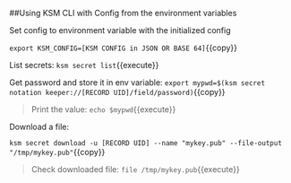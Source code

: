 ##Using KSM CLI with Config from the environment variables

Set config to environment variable with the initialized config

`export KSM_CONFIG=[KSM CONFIG in JSON OR BASE 64]`{{copy}}

List secrets:
`ksm secret list`{{execute}}

Get password and store it in env variable:
`export mypwd=$(ksm secret notation keeper://[RECORD UID]/field/password)`{{copy}}

> Print the value: `echo $mypwd`{{execute}}

Download a file:

`ksm secret download -u [RECORD UID] --name "mykey.pub" --file-output "/tmp/mykey.pub"`{{copy}}

> Check downloaded file: `file /tmp/mykey.pub`{{execute}}
